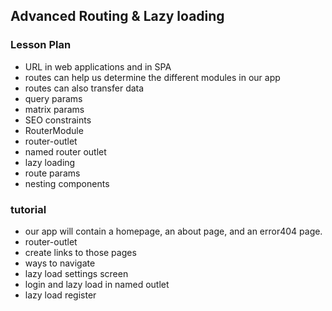 ## Advanced Routing & Lazy loading

### Lesson Plan

- URL in web applications and in SPA
- routes can help us determine the different modules in our app
- routes can also transfer data
- query params
- matrix params
- SEO constraints
- RouterModule
- router-outlet
- named router outlet
- lazy loading
- route params
- nesting components

### tutorial

- our app will contain a homepage, an about page, and an error404 page.
- router-outlet
- create links to those pages
- ways to navigate
- lazy load settings screen
- login and lazy load in named outlet
- lazy load register
